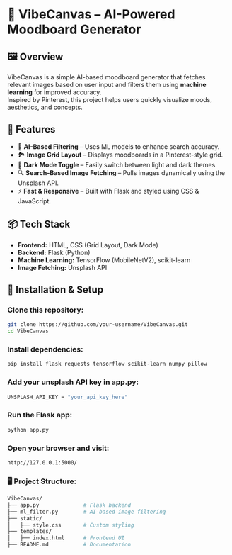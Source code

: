 # 🌟 VibeCanvas – AI-Powered Moodboard Generator

## 🖼️ Overview
VibeCanvas is a simple AI-based moodboard generator that fetches relevant images based on user input and filters them using **machine learning** for improved accuracy.  
Inspired by Pinterest, this project helps users quickly visualize moods, aesthetics, and concepts.

## 🚀 Features
- 🎨 **AI-Based Filtering** – Uses ML models to enhance search accuracy.
- 🏞 **Image Grid Layout** – Displays moodboards in a Pinterest-style grid.
- 🌙 **Dark Mode Toggle** – Easily switch between light and dark themes.
- 🔍 **Search-Based Image Fetching** – Pulls images dynamically using the Unsplash API.
- ⚡ **Fast & Responsive** – Built with Flask and styled using CSS & JavaScript.

## 📦 Tech Stack
- **Frontend:** HTML, CSS (Grid Layout, Dark Mode)
- **Backend:** Flask (Python)
- **Machine Learning:** TensorFlow (MobileNetV2), scikit-learn
- **Image Fetching:** Unsplash API

## 🔧 Installation & Setup

### Clone this repository:
```bash
git clone https://github.com/your-username/VibeCanvas.git
cd VibeCanvas
```

### Install dependencies:
````bash
pip install flask requests tensorflow scikit-learn numpy pillow
````

### Add your unsplash API key in app.py:
````bash
UNSPLASH_API_KEY = "your_api_key_here"
````

### Run the Flask app:
````bash
python app.py
````

### Open your browser and visit:
````bash
http://127.0.0.1:5000/
````

### 🖥️ Project Structure:
````bash
VibeCanvas/
├── app.py              # Flask backend
├── ml_filter.py        # AI-based image filtering
├── static/
│   ├── style.css       # Custom styling
├── templates/
│   ├── index.html      # Frontend UI
├── README.md           # Documentation
````

